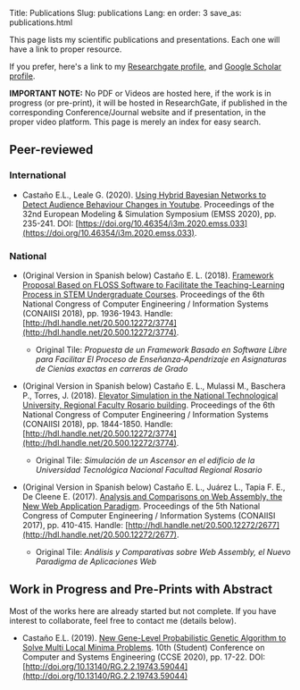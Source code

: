 Title: Publications
Slug: publications
Lang: en
order: 3
save_as: publications.html

This page lists my scientific publications and presentations. Each one will have a link to proper resource.

If you prefer, here's a link to my [Researchgate profile](https://elc.github.io/link/research), and [Google Scholar profile](https://elc.github.io/link/scholar).

**IMPORTANT NOTE:** No PDF or Videos are hosted here, if the work is in progress (or pre-print), it will be hosted in ResearchGate, if published in the corresponding Conference/Journal website and if presentation, in the proper video platform. This page is merely an index for easy search.

## Peer-reviewed

### International

- Castaño E.L., Leale G. (2020). [Using Hybrid Bayesian Networks to Detect Audience Behaviour Changes in Youtube](https://www.cal-tek.eu/proceedings/i3m/2020/emss/033/pdf). Proceedings of the 32nd European Modeling & Simulation Symposium (EMSS 2020), pp. 235-241. DOI: [https://doi.org/10.46354/i3m.2020.emss.033](https://doi.org/10.46354/i3m.2020.emss.033).

### National

- (Original Version in Spanish below) Castaño E. L. (2018). [Framework Proposal Based on FLOSS Software to Facilitate the Teaching-Learning Process in STEM Undergraduate Courses](https://www.researchgate.net/publication/344306299_Framework_Proposal_Based_on_FLOSS_Software_to_Facilitate_the_Teaching-Learning_Process_in_STEM_Undergraduate_Courses). Proceedings of the 6th National Congress of Computer Engineering / Information Systems (CONAIISI 2018), pp. 1936-1943. Handle: [http://hdl.handle.net/20.500.12272/3774](http://hdl.handle.net/20.500.12272/3774).
    - Original Tile: *Propuesta de un Framework Basado en Software Libre para Facilitar El Proceso de Enseñanza-Apendrizaje en Asignaturas de Cienias exactas en carreras de Grado*

- (Original Version in Spanish below) Castaño E. L., Mulassi M., Baschera P., Torres, J. (2018). [Elevator Simulation in the National Technological University, Regional Faculty Rosario building](https://www.researchgate.net/publication/344306426_Elevator_Simulation_in_the_National_Technological_University_Regional_Faculty_Rosario_Building). Proceedings of the 6th National Congress of Computer Engineering / Information Systems (CONAIISI 2018), pp. 1844-1850. Handle: [http://hdl.handle.net/20.500.12272/3774](http://hdl.handle.net/20.500.12272/3774).
    - Original Tile: *Simulación de un Ascensor en el edificio de la Universidad Tecnológica Nacional Facultad Regional Rosario*

- (Original Version in Spanish below) Castaño E. L., Juárez L., Tapia F. E., De Cleene E. (2017). [Analysis and Comparisons on Web Assembly, the New Web Application Paradigm](https://www.researchgate.net/publication/344306430_Analysis_and_Comparisons_on_Web_Assembly_the_New_Web_Application_Paradigm). Proceedings of the 5th National Congress of Computer Engineering / Information Systems (CONAIISI 2017), pp. 410-415. Handle: [http://hdl.handle.net/20.500.12272/2677](http://hdl.handle.net/20.500.12272/2677).
    - Original Tile: *Análisis y Comparativas sobre Web Assembly, el Nuevo Paradigma de Aplicaciones Web*

## Work in Progress and Pre-Prints with Abstract

Most of the works here are already started but not complete. If you have interest to collaborate, feel free to contact me (details below).

- Castaño E.L. (2019). [New Gene-Level Probabilistic Genetic Algorithm to Solve Multi Local Minima Problems](https://www.researchgate.net/publication/341785248_New_Gene-Level_Probabilistic_Genetic_Algorithm_to_Solve_Multi_Local_Minima_Problems). 10th  (Student) Conference on Computer and Systems Engineering (CCSE 2020), pp. 17-22. DOI: [http://doi.org/10.13140/RG.2.2.19743.59044](http://doi.org/10.13140/RG.2.2.19743.59044)



